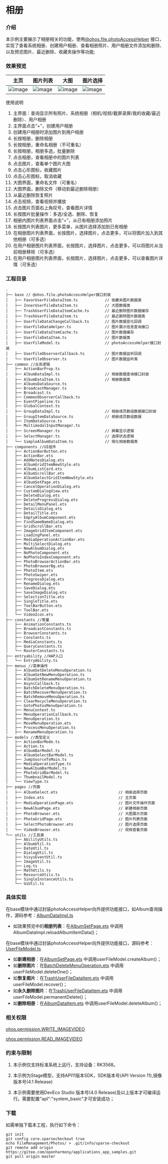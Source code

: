 # 相册

### 介绍

本示例主要展示了相册相关的功能，使用[@ohos.file.photoAccessHelper](https://gitee.com/openharmony/docs/blob/master/zh-cn/application-dev/reference/apis-media-library-kit/js-apis-photoAccessHelper-sys.md)
接口，实现了查看系统相册、创建用户相册、查看相册照片、用户相册文件添加和删除、以及预览图片、最近删除、收藏夹操作等功能;

### 效果预览

| 主页                              | 图片列表                              | 大图                                | 图片选择                                |
|---------------------------------|-----------------------------------|-----------------------------------|-------------------------------------|
| ![image](screenshots/home.jpeg) | ![image](screenshots/photos.jpeg) | ![image](screenshots/detail.jpeg) | ![image](screenshots/selector.jpeg) |

使用说明

1. 主界面：查询显示所有照片、系统相册（相机/视频/截屏录屏/我的收藏/最近删除）、用户相册
2. 主界面点击“+”，创建用户相册
3. 创建用户相册时添加图片到用户相册
4. 长按相册，删除相册
5. 长按相册，重命名相册（不可重名）
6. 长按相册，相册多选，批量删除
7. 点击相册，查看相册中的图片列表
8. 点击图片，查看单个图片大图
9. 点击心形图标，收藏图片
10. 点击心形图标，取消收藏
11. 大图界面，重命名文件（可重名）
12. 大图界面，删除文件（移动到最近删除相册）
13. 从最近删除恢复照片
14. 点击视频，查看视频并播放
15. 点击图片页面右上角叹号，查看图片详情
16. 长按图片批量操作：多选/全选、删除、恢复
17. 相册内图片列表界面点击“+”，从已有相册添加照片
18. 长按图片列表图片，更多菜单，从图片选择添加到已有相册
19. 在相册图片列表界面，长按图片，选择图片，点击更多，可以将图片加入到其他相册（可多选）
20. 在用户相册图片列表界面，长按图片，选择图片，点击更多，可以将图片从当前相册移除（可多选）
21. 在用户相册图片列表界面，长按图片，选择图片，点击更多，可以查看图片详情（可多选）

### 工程目录

```
.
├── base // @ohos.file.photoAccessHelper接口封装
│   ├── FavorUserFileDataItem.ts            // 收藏夹图片数据类
│   ├── InnerUserFileDataItem.ts            // 大图数据类
│   ├── TrashUserFileDataItemCache.ts       // 最近删除图片数据缓存
│   ├── TrashUserFileDataItem.ts            // 最近删除图片数据类
│   ├── UserFileDataChangeCallback.ts       // 图片数据变化回调
│   ├── UserFileDataHelper.ts               // 图片展示信息查询接口
│   ├── UserFileDataItemCache.ts            // 图片数据缓存
│   ├── UserFileDataItem.ts                 // 图片数据类
│   ├── UserFileModel.ts                    // photoAccessHelper接口封装
│   ├── UserFileObserverCallback.ts         // 图片数据监听回调
│   └── UserFileObserver.ts                 // 图片数据监听类
├── common //业务逻辑
│   ├── ActionBarProp.ts
│   ├── AlbumDataImpl.ts                    // 相册数据查询接口封装
│   ├── AlbumDataItem.ts                    // 相册数据类
│   ├── AlbumsDataSource.ts
│   ├── BroadcastManager.ts
│   ├── Broadcast.ts
│   ├── CommonObserverCallback.ts
│   ├── EventPipeline.ts
│   ├── GlobalContext.ts
│   ├── GroupDataImpl.ts                    // 相册成员数组数据接口封装
│   ├── GroupItemDataSource.ts              // 相册成员数组数据
│   ├── ItemDataSource.ts
│   ├── MultimodalInputManager.ts
│   ├── ScreenManager.ts                    // 屏幕显示逻辑
│   ├── SelectManager.ts                    // 选择状态逻辑
│   └── SimpleAlbumDataItem.ts              // 简化相册数据类
├── components //UI组件
│   ├── ActionBarButton.ets
│   ├── ActionBar.ets
│   ├── AddNotesDialog.ets
│   ├── AlbumGridItemNewStyle.ets
│   ├── AlbumListCard.ets
│   ├── AlbumScrollBar.ets
│   ├── AlbumSelectGridItemNewStyle.ets
│   ├── AlbumSetPage.ets
│   ├── CancelOperationDialog.ets
│   ├── CustomDialogView.ets
│   ├── DeleteDialog.ets
│   ├── DeleteProgressDialog.ets
│   ├── DetailMenuPanel.ets
│   ├── DetailsDialog.ets
│   ├── DetailTitle.ets
│   ├── EmptyAlbumComponent.ets
│   ├── FindSameNameDialog.ets
│   ├── GridScrollBar.ets
│   ├── ImageGridItemComponent.ets
│   ├── LoadingPanel.ets
│   ├── MediaOperationActionBar.ets
│   ├── MultiSelectDialog.ets
│   ├── NewAlbumDialog.ets
│   ├── NoPhotoComponent.ets
│   ├── NoPhotoIndexComponent.ets
│   ├── PhotoBrowserActionBar.ets
│   ├── PhotoBrowserBg.ets
│   ├── PhotoItem.ets
│   ├── PhotoSwiper.ets
│   ├── ProgressDialog.ets
│   ├── RenameDialog.ets
│   ├── SaveDialog.ets
│   ├── SaveImageDialog.ets
│   ├── SelectionTitle.ets
│   ├── SingleTitle.ets
│   ├── ToolBarButton.ets
│   ├── ToolBar.ets
│   └── VideoIcon.ets
├── constants //常量
│   ├── AnimationConstants.ts
│   ├── BroadcastConstants.ts
│   ├── BrowserConstants.ts
│   ├── Constants.ts
│   ├── MediaConstants.ts
│   ├── QueryConstants.ts
│   └── RouterConstants.ts
├── entryability //HAP入口
│   └── EntryAbility.ts
├── menus //菜单操作
│   ├── AlbumSetDeleteMenuOperation.ts
│   ├── AlbumSetNewMenuOperation.ts
│   ├── AlbumSetRenameMenuOperation.ts
│   ├── AsyncCallback.ts
│   ├── BatchDeleteMenuOperation.ts
│   ├── BatchRecoverMenuOperation.ts
│   ├── BatchRemoveMenuOperation.ts
│   ├── ClearRecycleMenuOperation.ts
│   ├── GotoPhotosMenuOperation.ts
│   ├── MenuContext.ts
│   ├── MenuOperationCallback.ts
│   ├── MenuOperation.ts
│   ├── MoveMenuOperation.ets
│   ├── ProcessMenuOperation.ts
│   ├── RenameMenuOperation.ts
├── models //类型定义
│   ├── ActionBarMode.ts
│   ├── Action.ts
│   ├── AlbumBarModel.ts
│   ├── AlbumSelectBarModel.ts
│   ├── JumpSourceToMain.ts
│   ├── MediaOperationType.ts
│   ├── NewAlbumBarModel.ts
│   ├── PhotoGridBarModel.ts
│   ├── ThumbnailModel.ts
│   └── ViewType.ts
├── pages //页面
│   ├── AlbumSelect.ets                           // 相册选择页面
│   ├── Index.ets                                 // 主页面
│   ├── MediaOperationPage.ets                    // 图片文件操作页面
│   ├── NewAlbumPage.ets                          // 新建相册页面
│   ├── PhotoBrowser.ets                          // 大图展示页面
│   ├── PhotoGridPage.ets                         // 图片列表页面
│   ├── SelectPhotoBrowser.ets                    // 图片选择页面
│   └── VideoBrowser.ets                          // 视频查看页面
└── utils //工具类
    ├── AbilityUtils.ts
    ├── AlbumUtil.ts
    ├── DateUtil.ts
    ├── DialogUtil.ts
    ├── hisysEventUtil.ts
    ├── ImageUtil.ts
    ├── Log.ts
    ├── MathUtils.ts
    ├── ResourceUtils.ts
    ├── SingleInstanceUtils.ts
    └── UiUtil.ts

```

### 具体实现

在base模块中通过封装photoAccessHelper向外提供功能接口，如Album查询操作，源码参考：[AlbumDataImpl.ts](entry/src/main/ets/common/AlbumDataImpl.ts)

* 如效果预览中的**相册列表**：在[AlbumSetPage.ets](entry/src/main/ets/components/AlbumSetPage.ets)
  中调用AlbumDataImpl.reloadAlbumItemData()；

在base模块中通过封装photoAccessHelper向外提供功能接口，源码参考：[UserFileModel.ts](entry/src/main/ets/base/UserFileModel.ts)

* 如**新建相册**：在[AlbumSetPage.ets](entry/src/main/ets/components/AlbumSetPage.ets)
  中调用userFileModel.createAlbum()；
* 如**删除图片**：在[BatchDeleteMenuOperation.ets](entry/src/main/ets/menus/MoveMenuOperation.ets)
  中调用userFileModel.deleteOne()；
* 如**恢复图片**：在[TrashUserFileDataItem.ets](entry/src/main/ets/base/TrashUserFileDataItem.ts)
  中调用userFileModel.recover()；
* 如**永久删除图片**：在[TrashUserFileDataItem.ets](entry/src/main/ets/base/TrashUserFileDataItem.ts)
  中调用userFileModel.permanentDelete()；
* 如**删除相册**：在[AlbumDataItem.ets](entry/src/main/ets/common/AlbumDataItem.ts)
  中调用userFileModel.deleteAlbum()；

### 相关权限

[ohos.permission.WRITE_IMAGEVIDEO](https://gitee.com/openharmony/docs/blob/master/zh-cn/application-dev/security/AccessToken/permissions-for-system-apps.md#ohospermissionwrite_imagevideo)

[ohos.permission.READ_IMAGEVIDEO](https://gitee.com/openharmony/docs/blob/master/zh-cn/application-dev/security/AccessToken/permissions-for-system-apps.md#ohospermissionread_imagevideo)

### 约束与限制

1. 本示例仅支持标准系统上运行，支持设备：RK3568。

2. 本示例为Stage模型，支持API11版本SDK，SDK版本号(API Version 11),镜像版本号(4.1 Release)

3. 本示例需要使用DevEco Studio 版本号(4.0 Release)及以上版本才可编译运行。需要配置"apl":"system_basic"才可安装成功；

### 下载

如需单独下载本工程，执行如下命令：

```
git init
git config core.sparsecheckout true
echo FileManagement/Photos/ > .git/info/sparse-checkout
git remote add origin https://gitee.com/openharmony/applications_app_samples.git
git pull origin master
```

